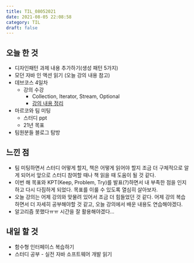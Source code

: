 ```yaml
---
title: TIL_08052021
date: 2021-08-05 22:08:58
category: TIL
draft: false
---
```


## 오늘 한 것

- 디자인패턴 과제 내용 추가하기(생성 패턴 5가지)
- 모던 자바 인 액션 읽기 (오늘 강의 내용 참고)
- 데브코스 4일차
  - 강의 수강
    - Collection, Iterator, Stream, Optional
    - [강의 내용 정리](https://hwanny.netlify.app/devcourse/(w1d4)-collection-%EC%9D%B4%EC%95%BC%EA%B8%B0/)
- 마르코와 팀 미팅
  - 스터디 ppt
  - 21년 목표
- 팀원분들 블로그 탐방


## 느낀 점

- 팀 미팅하면서 스터디 어떻게 할지, 책은 어떻게 읽어야 할지 조금 더 구체적으로 알게 되어서 앞으로 스터디 참여할 때나 책 읽을 때 도움이 될 것 같다.
- 이번 해 목표와 KPT(Keep, Problem, Try)를 발표(?)하면서 내 부족한 점을 인지하고 다시 다짐하게 되었다. 목표를 이룰 수 있도록 열심히 살아보자.
- 오늘 강의는 어제 강의와 맞물려 있어서 조금 더 힘들었던 것 같다. 어제 강의 복습하면서 더 자세히 공부해야할 것 같고, 오늘 강의에서 배운 내용도 연습해야겠다.
- 알고리즘 못했다ㅠㅠ 시간을 잘 활용해야겠다...


## 내일 할 것

- 함수형 인터페이스 복습하기
- 스터디 공부 - 실전 자바 소프트웨어 개발 읽기